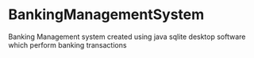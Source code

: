 # BankingManagementSystem
Banking Management system created using java sqlite desktop software which perform banking transactions 
